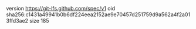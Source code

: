 version https://git-lfs.github.com/spec/v1
oid sha256:c1431a49941b0b6df224eea2152ae9e70457d251759d9a562a4f2a013ffd3ae2
size 185
